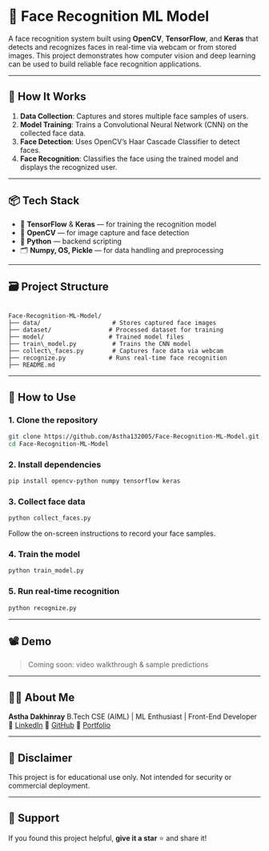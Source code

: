 
# 🤖 Face Recognition ML Model

A face recognition system built using **OpenCV**, **TensorFlow**, and **Keras** that detects and recognizes faces in real-time via webcam or from stored images. This project demonstrates how computer vision and deep learning can be used to build reliable face recognition applications.

---

## 🧠 How It Works

1. **Data Collection**: Captures and stores multiple face samples of users.
2. **Model Training**: Trains a Convolutional Neural Network (CNN) on the collected face data.
3. **Face Detection**: Uses OpenCV’s Haar Cascade Classifier to detect faces.
4. **Face Recognition**: Classifies the face using the trained model and displays the recognized user.

---

## 📦 Tech Stack

- 🧠 **TensorFlow** & **Keras** — for training the recognition model
- 📸 **OpenCV** — for image capture and face detection
- 🐍 **Python** — backend scripting
- 🗂️ **Numpy, OS, Pickle** — for data handling and preprocessing

---

## 🗃️ Project Structure

```

Face-Recognition-ML-Model/
├── data/                    # Stores captured face images
├── dataset/                # Processed dataset for training
├── model/                  # Trained model files
├── train\_model.py          # Trains the CNN model
├── collect\_faces.py        # Captures face data via webcam
├── recognize.py            # Runs real-time face recognition
├── README.md

````

---

## 🔧 How to Use

### 1. Clone the repository
```bash
git clone https://github.com/Astha132005/Face-Recognition-ML-Model.git
cd Face-Recognition-ML-Model
````

### 2. Install dependencies

```bash
pip install opencv-python numpy tensorflow keras
```

### 3. Collect face data

```bash
python collect_faces.py
```

Follow the on-screen instructions to record your face samples.

### 4. Train the model

```bash
python train_model.py
```

### 5. Run real-time recognition

```bash
python recognize.py
```

---

## 📽️ Demo

> Coming soon: video walkthrough & sample predictions

---

## 🙋‍♀️ About Me

**Astha Dakhinray**
B.Tech CSE (AIML) | ML Enthusiast | Front-End Developer
📎 [LinkedIn](https://www.linkedin.com/in/astha-dakhinray-02b0852a0/)
📎 [GitHub](https://github.com/Astha132005)
📎 [Portfolio](https://astha132005.github.io/3D-Portfolio/)

---

## 📌 Disclaimer

This project is for educational use only. Not intended for security or commercial deployment.

---

## 🌟 Support

If you found this project helpful, **give it a star** ⭐ and share it!

```

